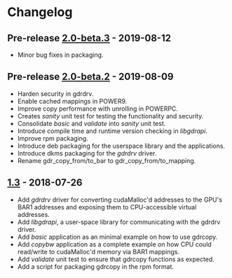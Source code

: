 # Changelog

## Pre-release [2.0-beta.3] - 2019-08-12
- Minor bug fixes in packaging.

## Pre-release [2.0-beta.2] - 2019-08-09
- Harden security in gdrdrv.
- Enable cached mappings in POWER9.
- Improve copy performance with unrolling in POWERPC.
- Creates _sanity_ unit test for testing the functionality and security.
- Consolidate _basic_ and _validate_ into _sanity_ unit test.
- Introduce compile time and runtime version checking in _libgdrapi_.
- Improve rpm packaging.
- Introduce deb packaging for the userspace library and the applications.
- Introduce dkms packaging for the _gdrdrv_ driver.
- Rename gdr\_copy\_from/to\_bar to gdr\_copy\_from/to\_mapping.

## [1.3] - 2018-07-26
- Add _gdrdrv_ driver for converting cudaMalloc'd addresses to the GPU's BAR1
  addresses and exposing them to CPU-accessible virtual addresses.
- Add _libgdrapi_, a user-space library for communicating with the gdrdrv driver.
- Add _basic_ application as an minimal example on how to use gdrcopy.
- Add _copybw_ application as a complete example on how CPU could read/write to
  cudaMalloc'd memory via BAR1 mappings.
- Add _validate_ unit test to ensure that gdrcopy functions as expected.
- Add a script for packaging gdrcopy in the rpm format.


[2.0-beta.3]: https://github.com/NVIDIA/gdrcopy/releases/tag/v2.0-beta.3
[2.0-beta.2]: https://github.com/NVIDIA/gdrcopy/releases/tag/v2.0-beta.2
[1.3]: https://github.com/NVIDIA/gdrcopy/releases/tag/v1.3

